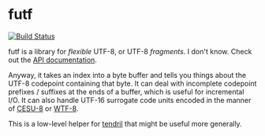 # futf

[![Build Status](https://travis-ci.org/servo/futf.svg?branch=master)](https://travis-ci.org/kmcallister/futf)

futf is a library for *flexible* UTF-8, or UTF-8 *fragments*. I don't know.
Check out the [API documentation](http://doc.servo.org/futf/index.html).

Anyway, it takes an index into a byte buffer and tells you things about the
UTF-8 codepoint containing that byte. It can deal with incomplete codepoint
prefixes / suffixes at the ends of a buffer, which is useful for incremental
I/O. It can also handle UTF-16 surrogate code units encoded in the manner of
[CESU-8][] or [WTF-8][].

This is a low-level helper for [tendril][] that might be useful more generally.

[CESU-8]: http://www.unicode.org/reports/tr26/
[WTF-8]: http://simonsapin.github.io/wtf-8/
[tendril]: https://github.com/kmcallister/tendril
